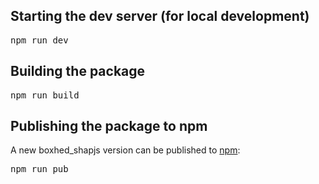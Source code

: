 ## Starting the dev server (for local development)

<pre>
npm run dev
</pre>

## Building the package

<pre>
npm run build
</pre>

## Publishing the package to npm 

A new boxhed_shapjs version can be published to [npm](https://www.npmjs.com/package/boxhed_shapjs):

<pre>
npm run pub
</pre>